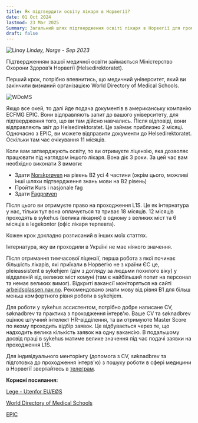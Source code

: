 ```yaml
---
title: Як підтвердити освіту лікаря в Норвегії?
date: 01 Oct 2024
lastmod: 23 Mar 2025
Summary: Загальний шлях підтвердження освіті лікаря в Норвегії для громадян України
draft: false
---
```


![Linoy](/img/doctor-in-norway/lindoy.webp)
*Lindøy, Norge - Sep 2023*

Підтвердженням вашої медичної освіти займається Міністерство Охорони Здоровʼя Норвегії (Helsedirektoratet).

Перший крок, потрібно впевнитись, що медичний університет, який ви закінчили визнаний організацією World Directory of Medical Schools.

![WDoMS](/img/doctor-in-norway/WDoMS.png)

Якщо все окей, то далі йде подача документів в американську компанію ECFMG EPIC. Вони відправляють запит до вашого університету, для підтвердження того, що ви там дійсно навчались. Після відповіді, вони відправляють звіт до Helsedirektoratet. Це займає приблизно 2 місяці.
Одночасно з EPIC, ви можете відправити документи до Helsedirektoratet. Оскільки там час очікування 11 місяців.

Коли вам затверджують освіту, то ви отримуєте ліцензію, яка дозволяє працювати під наглядом іншого лікаря. Вона діє 3 роки. За цей час вам необхідно виконати 3 вимоги:

* Здати [Norskprøven](/articles/norskproven) на рівень B2 усі 4 частини (окрім цього, можливі інші шляхи підтвердження знань мови на B2 рівень)
* Пройти Kurs i nasjonale fag
* Здати [Fagprøven](/articles/fagproven)

Після цього ви отримуєте право на проходження L1S. Це як інтернатура у нас, тільки тут вона оплачується та триває 18 місяців. 12 місяців проходять в sykehus (велика лікарня) в одному з великих міст та 6 місяців в legekontor (офіс лікаря терпевта).

Кожен крок докладно розписаний в інших моїх статтях.

Інтернатура, яку ви проходили в Україні не має ніякого значення.

Після отримання тимчасової ліцензії, перша робота з якої починає більшість лікарів, які приїхали в Норвегію не з країни ЄС це, pleieassistent в sykehjem (дім з догляду за людьми похилого віку) у віддаленій від великих міст комуні (там є найбільший попит на персонал та немає великих вимог). Відкриті вакансії моніторяться на сайті [arbeidsplassen.nav.no](https://arbeidsplassen.nav.no/). Рекомендовано знати мову від рівня B1 для більш меньш комфортного рівня роботи в sykehjem.

Для роботи у sykehus ассистентом, потрібно добре написане CV, søknadbrev та практика з проходження інтерв'ю. Ваше CV та søknadbrev оцінює штучний інтелект HR-відділення, та ви отримуюте Master Score по якому проходить відбір заявок. Це відбувається через те, що надходить велика кількість заявок на одну вакансію. В подальшому досвід праці в sykehus матиме велике значення під час подачі заявки на проходження L1S.

Для індивідуального менторінгу (допомога з CV, søknadbrev та підготовка до проходження інтерв'ю) з пошуку роботи в сфері медицини в Норвегії звертайтесь в [телеграм](https://t.me/cat_scan).

**Корисні посилання:**

[Lege - Utenfor EU/EØS](https://www.helsedirektoratet.no/tema/autorisasjon-og-spesialistutdanning/autorisasjon-og-lisens?path=15-3-2-lege-utenfor-eueos#:~:text=Du%20b%C3%B8r%20legge%20ved%20autorisasjon,om%20type%20stilling%20og%20arbeid.)

[World Directory of Medical Schools](https://search.wdoms.org/)

[EPIC](https://www.ecfmg.org/psv/instructions-norway.html)
